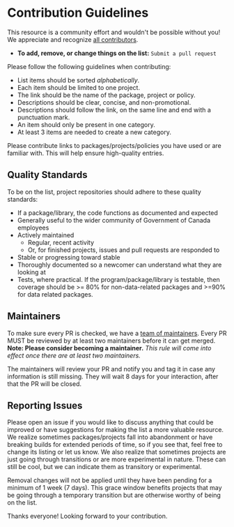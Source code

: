 # Contribution Guidelines

This resource is a community effort and wouldn't be possible without you! We appreciate and recognize [all contributors](https://github.com/swill/awesome-gc/graphs/contributors).

- **To add, remove, or change things on the list:** `Submit a pull request`

Please follow the following guidelines when contributing:

- List items should be sorted *alphabetically*.
- Each item should be limited to one project.
- The link should be the name of the package, project or policy.
- Descriptions should be clear, concise, and non-promotional.
- Descriptions should follow the link, on the same line and end with a punctuation mark.
- An item should only be present in one category.
- At least 3 items are needed to create a new category.

Please contribute links to packages/projects/policies you have used or are familiar with. This will help ensure high-quality entries.


## Quality Standards

To be on the list, project repositories should adhere to these quality standards:

- If a package/library, the code functions as documented and expected
- Generally useful to the wider community of Government of Canada employees
- Actively maintained
  - Regular, recent activity
  - Or, for finished projects, issues and pull requests are responded to
- Stable or progressing toward stable
- Thoroughly documented so a newcomer can understand what they are looking at
- Tests, where practical. If the program/package/library is testable, then coverage should be >= 80% for non-data-related packages and >=90% for data related packages.


## Maintainers

To make sure every PR is checked, we have a [team of maintainers](MAINTAINERS). Every PR MUST be reviewed by at least two maintainers before it can get merged. **Note: Please consider becoming a maintainer.**  *This rule will come into effect once there are at least two maintainers.*

The maintainers will review your PR and notify you and tag it in case any
information is still missing. They will wait 8 days for your interaction, after
that the PR will be closed.


## Reporting Issues

Please open an issue if you would like to discuss anything that could be improved or have suggestions for making the list a more valuable resource. We realize sometimes packages/projects fall into abandonment or have breaking builds for extended periods of time, so if you see that, feel free to change its listing or let us know. We also realize that sometimes projects are just going through transitions or are more experimental in nature. These can still be cool, but we can indicate them as transitory or experimental.

Removal changes will not be applied until they have been pending for a minimum of 1 week (7 days). This grace window benefits projects that may be going through a temporary transition but are otherwise worthy of being on the list.

Thanks everyone!  Looking forward to your contribution.